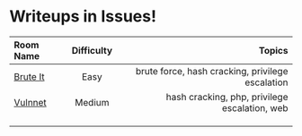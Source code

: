 # Writeups in Issues!

| Room Name | Difficulty | Topics | 
|:--------------|:-------------:|--------------:|
| [Brute It](https://github.com/InfoSec-Crow/TryHackMe-WriteUps/issues/1) |  Easy | brute force, hash cracking, privilege escalation | 
| [Vulnnet](https://github.com/InfoSec-Crow/TryHackMe-WriteUps/issues/2) | Medium | hash cracking, php, privilege escalation, web | 
|  |  |  |
|  |  |  |
|  |  |  |
